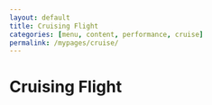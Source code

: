 ```yaml
---
layout: default
title: Cruising Flight
categories: [menu, content, performance, cruise]
permalink: /mypages/cruise/
---
```


# Cruising Flight

